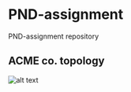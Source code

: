# PND-assignment
PND-assignment repository
## ACME co. topology

![alt text](https://github.com/umarbaevB/PND-assignment/blob/main/ACME-25.jpg?raw=true)
